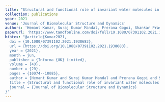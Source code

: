 ```yaml
---
title: "Structural and functional role of invariant water molecules in matrix metalloproteinases: a data-mining approach"
collection: publications
year: 2021
venue: 'Journal of Biomolecular Structure and Dynamics'
authors: 'Hemant Kumar, Suraj Kumar Mandal, Prerana Gogoi, Shankar Prasad Kanaujia'
paperurl: 'https://www.tandfonline.com/doi/full/10.1080/07391102.2021.1938683'
bibtex: "@article{Kumar2021,
  doi = {10.1080/07391102.2021.1938683},
  url = {https://doi.org/10.1080/07391102.2021.1938683},
  year = {2021},
  month = jun,
  publisher = {Informa {UK} Limited},
  volume = {40},
  number = {20},
  pages = {10074--10085},
  author = {Hemant Kumar and Suraj Kumar Mandal and Prerana Gogoi and Shankar Prasad Kanaujia},
  title = {Structural and functional role of invariant water molecules in matrix metalloproteinases: a data-mining approach},
  journal = {Journal of Biomolecular Structure and Dynamics}
}"
---
```


